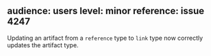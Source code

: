 audience: users
level: minor
reference: issue 4247
---
Updating an artifact from a `reference` type to `link` type now correctly updates the artifact type.
